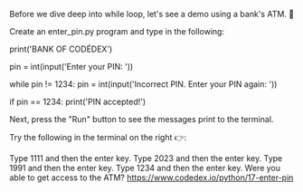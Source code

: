 Before we dive deep into while loop, let's see a demo using a bank's ATM. 🏦

Create an enter_pin.py program and type in the following:

print('BANK OF CODÉDEX')

pin = int(input('Enter your PIN: '))

while pin != 1234:
  pin = int(input('Incorrect PIN. Enter your PIN again: '))

if pin == 1234:
  print('PIN accepted!')

Next, press the "Run" button to see the messages print to the terminal.

Try the following in the terminal on the right 👉:

Type 1111 and then the enter key.
Type 2023 and then the enter key.
Type 1991 and then the enter key.
Type 1234 and then the enter key.
Were you able to get access to the ATM?
https://www.codedex.io/python/17-enter-pin